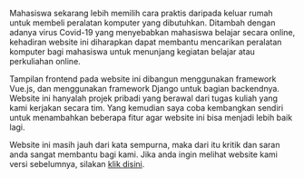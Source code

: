 Mahasiswa sekarang lebih memilih cara praktis daripada keluar rumah untuk membeli peralatan komputer yang dibutuhkan. Ditambah dengan adanya virus Covid-19 yang menyebabkan mahasiswa belajar secara online, kehadiran website ini diharapkan dapat membantu mencarikan peralatan komputer bagi mahasiswa untuk menunjang kegiatan belajar atau perkuliahan online.

Tampilan frontend pada website ini dibangun menggunakan framework Vue.js, dan menggunakan framework Django untuk bagian
backendnya. Website ini hanyalah projek pribadi yang berawal dari tugas kuliah yang kami kerjakan secara tim. Yang kemudian
saya coba kembangkan sendiri untuk menambahkan beberapa fitur agar website ini bisa menjadi lebih baik lagi.

Website ini masih jauh dari kata sempurna, maka dari itu kritik dan saran anda sangat membantu bagi kami.
Jika anda ingin melihat website kami versi sebelumnya, silakan [klik disini](https://murqdan.github.io/amicomp/).

